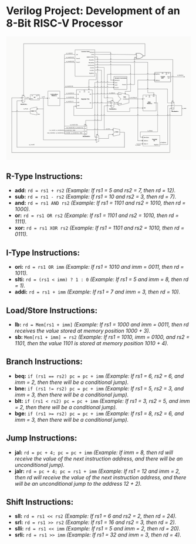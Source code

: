 # Verilog Project: Development of an 8-Bit RISC-V Processor
![Diagrama RISC-V](images/riscv.svg)

## R-Type Instructions:
- **add:** `rd = rs1 + rs2` *(Example: If rs1 = 5 and rs2 = 7, then rd = 12).*
- **sub:** `rd = rs1 - rs2` *(Example: If rs1 = 10 and rs2 = 3, then rd = 7).*
- **and:** `rd = rs1 AND rs2` *(Example: If rs1 = 1101 and rs2 = 1010, then rd = 1000).*
- **or:** `rd = rs1 OR rs2` *(Example: If rs1 = 1101 and rs2 = 1010, then rd = 1111).*
- **xor:** `rd = rs1 XOR rs2` *(Example: If rs1 = 1101 and rs2 = 1010, then rd = 0111).*

## I-Type Instructions:
- **ori:** `rd = rs1 OR imm` *(Example: If rs1 = 1010 and imm = 0011, then rd = 1011).*
- **slti:** `rd = (rs1 < imm) ? 1 : 0` *(Example: If rs1 = 5 and imm = 8, then rd = 1).*
- **addi:** `rd = rs1 + imm` *(Example: If rs1 = 7 and imm = 3, then rd = 10).*

## Load/Store Instructions:
- **lb:** `rd = Mem[rs1 + imm]` *(Example: If rs1 = 1000 and imm = 0011, then rd receives the value stored at memory position 1000 + 3).*
- **sb:** `Mem[rs1 + imm] = rs2` *(Example: If rs1 = 1010, imm = 0100, and rs2 = 1101, then the value 1101 is stored at memory position 1010 + 4).*

## Branch Instructions:
- **beq:** `if (rs1 == rs2) pc = pc + imm` *(Example: If rs1 = 6, rs2 = 6, and imm = 2, then there will be a conditional jump).*
- **bne:** `if (rs1 != rs2) pc = pc + imm` *(Example: If rs1 = 5, rs2 = 3, and imm = 3, then there will be a conditional jump).*
- **blt:** `if (rs1 < rs2) pc = pc + imm` *(Example: If rs1 = 3, rs2 = 5, and imm = 2, then there will be a conditional jump).*
- **bge:** `if (rs1 >= rs2) pc = pc + imm` *(Example: If rs1 = 8, rs2 = 6, and imm = 3, then there will be a conditional jump).*

## Jump Instructions:
- **jal:** `rd = pc + 4; pc = pc + imm` *(Example: If imm = 8, then rd will receive the value of the next instruction address, and there will be an unconditional jump).*
- **jalr:** `rd = pc + 4; pc = rs1 + imm` *(Example: If rs1 = 12 and imm = 2, then rd will receive the value of the next instruction address, and there will be an unconditional jump to the address 12 + 2).*

## Shift Instructions:
- **sll:** `rd = rs1 << rs2` *(Example: If rs1 = 6 and rs2 = 2, then rd = 24).*
- **srl:** `rd = rs1 >> rs2` *(Example: If rs1 = 16 and rs2 = 3, then rd = 2).*
- **slli:** `rd = rs1 << imm` *(Example: If rs1 = 5 and imm = 2, then rd = 20).*
- **srli:** `rd = rs1 >> imm` *(Example: If rs1 = 32 and imm = 3, then rd = 4).*
